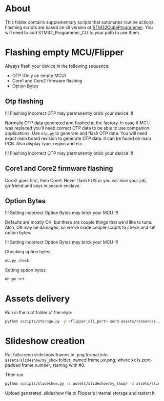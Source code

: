 # About

This folder contains supplementary scripts that automates routine actions.
Flashing scripts are based on cli version of [STM32CubeProgrammer](https://www.st.com/en/development-tools/stm32cubeprog.html).
You will need to add STM32_Programmer_CLI to your path to use them.

# Flashing empty MCU/Flipper

Always flash your device in the following sequence:

- OTP (Only on empty MCU)
- Core1 and Core2 firmware flashing
- Option Bytes

## Otp flashing

!!! Flashing incorrect OTP may permanently brick your device !!!

Normally OTP data generated and flashed at the factory.
In case if MCU was replaced you'll need correct OTP data to be able to use companion applications.
Use `otp.py` to generate and flash OTP data.
You will need exact main board revision to generate OTP data. It can be found on main PCB.
Also display type, region and etc...

!!! Flashing incorrect OTP may permanently brick your device !!!

## Core1 and Core2 firmware flashing

Core2 goes first, then Core1.
Never flash FUS or you will lose your job, girlfriend and keys in secure enclave.

## Option Bytes

!!! Setting incorrect Option Bytes may brick your MCU !!!

Defaults are mostly OK, but there are couple things that we'd like to tune.
Also, OB may be damaged, so we've made couple scripts to check and set option bytes.

!!! Setting incorrect Option Bytes may brick your MCU !!!

Checking option bytes:

```bash
ob.py check
```

Setting option bytes:

```bash
ob.py set
```

# Assets delivery

Run in the root folder of the repo:

```bash
python scripts/storage.py -p <flipper_cli_port> send assets/resources /ext
```


# Slideshow creation

Put fullscreen slideshow frames in .png format into `assets/slideshow/my_show` folder, named frame_xx.png, where xx is zero-padded frame number, starting with #0.

Then run 

```bash
python scripts/slideshow.py -i assets/slideshow/my_show/ -o assets/slideshow/my_show/.slideshow
```

Upload generated .slideshow file to Flipper's internal storage and restart it.
